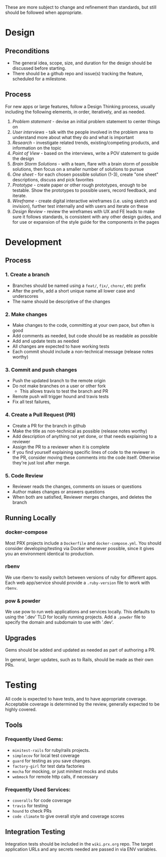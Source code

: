 These are more subject to change and refinement than standards, but still should be followed when appropriate.

# Design

## Preconditions
* The general idea, scope, size, and duration for the design should be discussed before starting.
* There should be a github repo and issue(s) tracking the feature, scheduled for a milestone.

## Process
For new apps or large features, follow a Design Thinking process, usually including the following elements, in order, iteratively, and as needed.

1. *Problem statement* - devise an initial problem statement to center things on
1. *User interviews* - talk with the people involved in the problem area to understand more about what they do and what is important
1. *Research* - investigate related trends, existing/competing products, and information on the topic
1. *Point of View* - based on the interviews, write a POV statement to guide the design
1. *Brain Storm Solutions* - with a team, flare with a brain storm of possible solutions, then focus on a smaller number of solutions to pursue
1. *One sheet* - for each chosen possible solution (1-3), create "one sheet" descriptions, discuss and pick favorites
1. *Prototype* - create paper or other rough prototypes, enough to be testable. Show the prototypes to possible users, record feedback, and iterate.
1. *Wireframe* - create digital interactive wireframes (i.e. using sketch and invision), further test internally and with users and iterate on these
1. *Design Review* - review the wireframes with UX and FE leads to make sure it follows standards, is consistent with any other design guides, and for use or expansion of the style guide for the components in the pages


# Development

## Process

### 1. Create a branch
- Branches should be named using a `feat/`, `fix/`, `chore/`, etc prefix
- After the prefix, add a short unique name all lower case and underscores
- The name should be descriptive of the changes

### 2. Make changes
- Make changes to the code, committing at your own pace, but often is good
- Add comments as needed, but code should be as readable as possible
- Add and update tests as needed
- All changes are expected to have working tests
- Each commit should include a non-technical message (release notes worthy)

### 3. Commit and push changes
- Push the updated branch to the remote origin
- Do not make branches on a user or other fork
  - This allows travis to test the branch and PR
- Remote push will trigger hound and travis tests
- Fix all test failures,

### 4. Create a Pull Request (PR)
- Create a PR for the branch in github
- Make the title as non-technical as possible (release notes worthy)
- Add description of anything not yet done, or that needs explaining to a reviewer
- Assign the PR to a reviewer when it is complete
- If you find yourself explaining specific lines of code to the reviewer in the PR, consider moving these comments into the code itself. Otherwise they're just lost after merge.

### 5. Code Review
- Reviewer reads the changes, comments on issues or questions
- Author makes changes or answers questions
- When both are satisfied, Reviewer merges changes, and deletes the branch

## Running Locally

### docker-compose

Most PRX projects include a `Dockerfile` and `docker-compose.yml`.  You should
consider developing/testing via Docker whenever possible, since it gives you an
environment identical to production.

### rbenv

We use rbenv to easily switch between versions of ruby for different apps.
Each web app/service should provide a `.ruby-version` file to work with `rbenv`.

### pow & powder

We use pow to run web applications and services locally.
This defaults to using the '.dev' TLD for locally running projects.
Add a `.powder` file to specify the domain and subdomain to use with '.dev'.


## Upgrades

Gems should be added and updated as needed as part of authoring a PR.

In general, larger updates, such as to Rails, should be made as their own PRs.

# Testing

All code is expected to have tests, and to have appropriate coverage.
Acceptable coverage is determined by the review, generally expected to be highly covered.

## Tools

### Frequently Used Gems:
* `minitest-rails` for ruby/rails projects.
* `simplecov` for local test coverage
* `guard` for testing as you save changes.
* `factory-girl` for test data factories
* `mocha` for mocking, or just minitest mocks and stubs
* `webmock` for remote http calls, if necessary

### Frequently Used Services:
* `coveralls` for code coverage
* `travis` for testing
* `hound` to check PRs
* `code climate` to give overall style and coverage scores

## Integration Testing

Integration tests should be included in the `wiki.prx.org` repo.  The target application URLs and any secrets needed are passed in via ENV variables.